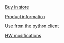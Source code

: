 [Buy in store](https://store.bitcraze.io/products/led-ring-deck)

[Product information](/products/led-ring-deck/)

[Use from the python client](/documentation/repository/crazyflie-clients-python/master/userguides/userguide_client/flightcontrol_tab/)

[HW modifications](/documentation/wiki/led-deck-on-top/)
